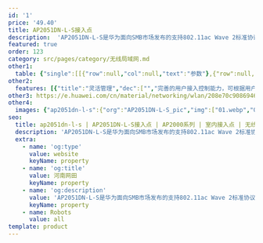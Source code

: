 ```yaml
---
id: '1'
price: '49.40'
title: AP2051DN-L-S接入点
description:  'AP2051DN-L-S是华为面向SMB市场发布的支持802.11ac Wave 2标准协议的面板AP，匹配标准86×86mm面板设计，可简单快速的安装在86型面板暗盒上。内置天线，隐式指示灯，滑动面板，美观大方，适用于酒店客房、学生宿舍、医院病房、小型办公室等房间体积较小，户型较密集场所。'
featured: true
order: 123
category: src/pages/category/无线局域网.md
other1: 
  table: {"single":[[{"row":null,"col":null,"text":"参数"},{"row":null,"col":null,"text":"AP2051DN-L-S"}],[{"row":null,"col":null,"text":"尺寸（长×宽×高）"},{"row":null,"col":null,"text":"120mm × 86mm × 26.5mm "}],[{"row":null,"col":null,"text":"电源输入"},{"row":null,"col":null,"text":"PoE供电：满足802.3af/at以太网供电标准 "}],[{"row":"2","col":null,"text":"最大功耗"},{"row":null,"col":null,"text":"6.63W"}],[{"row":null,"col":null,"text":"说明：实际最大功耗遵照不同国家和地区法规而有所不同。"}],[{"row":null,"col":null,"text":"天线类型"},{"row":null,"col":null,"text":"双频全向天线"}],[{"row":null,"col":null,"text":"可同时在线的用户数量"},{"row":null,"col":null,"text":"256"}],[{"row":"3","col":null,"text":"最大发射功率"},{"row":null,"col":null,"text":"2.4G：21dBm（组合功率）"}],[{"row":null,"col":null,"text":"5G：17dBm（组合功率）"}],[{"row":null,"col":null,"text":"说明：实际发射功率遵照不同国家和地区法规而有所不同。"}],[{"row":null,"col":null,"text":"无线协议"},{"row":null,"col":null,"text":"802.11a/b/g/n/ac/ac wave2"}],[{"row":null,"col":null,"text":"最高速率"},{"row":null,"col":null,"text":"833Mbps"}]]}
other2:
  features: [{"title":"灵活管理","dec":["","完善的用户接入控制能力，可根据用户组策略，基于用户实施访问控制。",""]},{"title":"安装便捷","dec":["","支持吸顶、挂墙、面板等安装方式",""]},{"title":"云管理","dec":["","可通过华为云管理平台对AP设备及业务进行管理和运维，节省网络运维成本；",""]}]
other3: https://e.huawei.com/cn/material/networking/wlan/208e70c908694650aae1d1448cf3a239
other4:
  images: {"ap2051dn-l-s":{"org":"AP2051DN-L-S_pic","img":["01.webp","02.webp","03.webp","04.webp"]}}
seo:
  title: ap2051dn-l-s | AP2051DN-L-S接入点 | AP2000系列 | 室内接入点 | 无线局域网 | 企业网络
  description: 'AP2051DN-L-S是华为面向SMB市场发布的支持802.11ac Wave 2标准协议的面板AP，匹配标准86×86mm面板设计，可简单快速的安装在86型面板暗盒上。内置天线，隐式指示灯，滑动面板，美观大方，适用于酒店客房、学生宿舍、医院病房、小型办公室等房间体积较小，户型较密集场所。'
  extra:
    - name: 'og:type'
      value: website
      keyName: property
    - name: 'og:title'
      value: 河南网田
      keyName: property
    - name: 'og:description'
      value: 'AP2051DN-L-S是华为面向SMB市场发布的支持802.11ac Wave 2标准协议的面板AP，匹配标准86×86mm面板设计，可简单快速的安装在86型面板暗盒上。内置天线，隐式指示灯，滑动面板，美观大方，适用于酒店客房、学生宿舍、医院病房、小型办公室等房间体积较小，户型较密集场所。'
      keyName: property
    - name: Robots
      value: all
template: product
---
```

